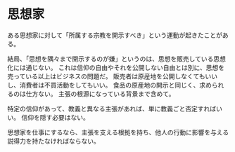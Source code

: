 # 思想家

ある思想家に対して「所属する宗教を開示すべき」という運動が起きたことがある。

結局、「思想を隅々まで開示するのが嫌」というのは、思想を販売している思想化には通じない。
これは信仰の自由やそれを公開しない自由とは別に、思想を売っている以上はビジネスの問題だ。
販売者は原産地を公開しなくてもいいし、消費者は不買活動をしてもいい。
食品の原産地の開示と同じく、求められるのは仕方ない。
主張の根源になっている背景まで含めて。

特定の信仰があって、教義と異なる主張があれば、単に教義ごと否定すればいい。
信仰を隠す必要はない。

思想家を仕事にするなら、主張を支える根拠を持ち、他人の行動に影響を与える説得力を持たなければならない。
